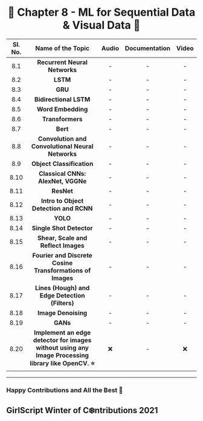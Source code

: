 <div align = 'center'>
  <h1> 🔶 Chapter 8 - ML for Sequential Data & Visual Data 🔶 </h1>
  </div>

| Sl. No. | Name of the Topic | Audio | Documentation | Video |
| :-: | :-: | :-: | :-: | :-: |
| 8.1 | **Recurrent Neural Networks** | - | - | - |
| 8.2 | **LSTM** | - | - | - |
| 8.3 | **GRU** | - | - | - |
| 8.4 | **Bidirectional LSTM** | - | - | - |
| 8.5 | **Word Embedding** | - | - | - |
| 8.6 | **Transformers** | - | - | - |
| 8.7 | **Bert** | - | - | - |
| 8.8 | **Convolution and Convolutional Neural Networks** | - | - | - |
| 8.9 | **Object Classification** | - | - | - |
| 8.10 | **Classical CNNs: AlexNet, VGGNe** | - | - | - |
| 8.11 | **ResNet** | - | - | - |
| 8.12 | **Intro to Object Detection and RCNN** | - | - | - |
| 8.13 | **YOLO** | - | - | - |
| 8.14 | **Single Shot Detector** | - | - | - |
| 8.15 | **Shear, Scale and Reflect Images** | - | - | - |
| 8.16 | **Fourier and Discrete Cosine Transformations of Images** | - | - | - |
| 8.17 | **Lines (Hough) and Edge Detection (Filters)** | - | - | - |
| 8.18 | **Image Denoising** | - | - | - |
| 8.19 | **GANs** | - | - | - |
| 8.20 | **Implement an edge detector for images without using any Image Processing library like OpenCV. ⭐** | :x: | - | :x: |

**************************************************************************
### Happy Contributions and All the Best 🚀
## GirlScript Winter of C:snowflake:ntributions 2021
